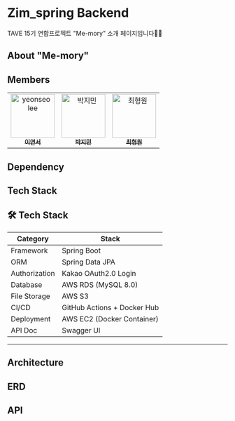 # Zim_spring Backend
TAVE 15기 연합프로젝트 "Me-mory" 소개 페이지입니다🙌🏻

## About "Me-mory"

## Members

<table>
  <tbody>
    <tr>
      <td align="center">
        <a href="https://github.com/lee-yeonseo">
          <img src="https://avatars.githubusercontent.com/lee-yeonseo" width="100px;" alt="yeonseo lee"/>
          <br /><sub><b>이연서</b></sub>
        </a>
      </td>
      <td align="center">
        <a href="https://github.com/zzmnxn">
          <img src="https://avatars.githubusercontent.com/zzmnxn" width="100px;" alt="박지민"/>
          <br /><sub><b>박지민</b></sub>
        </a>
      </td>
      <td align="center">
        <a href="https://github.com/chwwwon">
          <img src="https://avatars.githubusercontent.com/chwwwon" width="100px;" alt="최형원"/>
          <br /><sub><b>최형원</b></sub>
        </a>
      </td>
    </tr>
  </tbody>
</table>

## Dependency



## Tech Stack
## 🛠️ Tech Stack

| Category       | Stack                                                     |
|----------------|-----------------------------------------------------------|
| Framework      | Spring Boot                                               |
| ORM            | Spring Data JPA                                           |
| Authorization  | Kakao OAuth2.0 Login                                      |
| Database       | AWS RDS (MySQL 8.0)                                       |
| File Storage   | AWS S3                                                    |
| CI/CD          | GitHub Actions + Docker Hub                               |
| Deployment     | AWS EC2 (Docker Container)                                |
| API Doc        | Swagger UI                                                |

---

## Architecture


## ERD


## API


